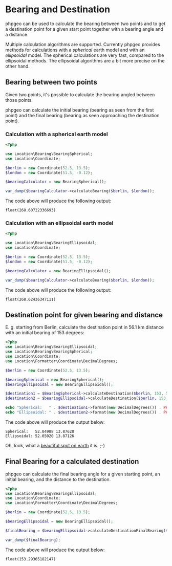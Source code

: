# Bearing and Destination

phpgeo can be used to calculate the bearing between two points and to
get a destination point for a given start point together with a bearing
angle and a distance.

Multiple calculation algorithms are supported. Currently phpgeo provides
methods for calculations with a *spherical* earth model and with an 
*ellipsoidal* model. The spherical calculations are very fast, compared 
to the ellipsoidal methods. The ellipsoidal algorithms are a bit more 
precise on the other hand.

## Bearing between two points

Given two points, it's possible to calculate the bearing angled between 
those points.

phpgeo can calculate the initial bearing (bearing as seen from the first
point) and the final bearing (bearing as seen approaching the destination
point).

### Calculation with a spherical earth model

```php
<?php

use Location\Bearing\BearingSpherical;
use Location\Coordinate;

$berlin = new Coordinate(52.5, 13.5);
$london = new Coordinate(51.5, -0.12);

$bearingCalculator = new BearingSpherical();

var_dump($bearingCalculator->calculateBearing($berlin, $london));
```

The code above will produce the following output:

```
float(268.60722336693)
```

### Calculation with an ellipsoidal earth model

```php
<?php

use Location\Bearing\BearingEllipsoidal;
use Location\Coordinate;

$berlin = new Coordinate(52.5, 13.5);
$london = new Coordinate(51.5, -0.12);

$bearingCalculator = new BearingEllipsoidal();

var_dump($bearingCalculator->calculateBearing($berlin, $london));
```

The code above will produce the following output:

```
float(268.62436347111)
```

## Destination point for given bearing and distance

E. g. starting from Berlin, calculate the destination point in 56.1 km distance
with an initial bearing of 153 degrees:

```php
<?php
use Location\Bearing\BearingEllipsoidal;
use Location\Bearing\BearingSpherical;
use Location\Coordinate;
use Location\Formatter\Coordinate\DecimalDegrees;

$berlin = new Coordinate(52.5, 13.5);

$bearingSpherical = new BearingSpherical();
$bearingEllipsoidal = new BearingEllipsoidal();

$destination1 = $BearingSpherical->calculateDestination($berlin, 153, 56100);
$destination2 = $bearingEllipsoidal->calculateDestination($berlin, 153, 56100);

echo "Spherical:   " . $destination1->format(new DecimalDegrees()) . PHP_EOL;
echo "Ellipsoidal: " . $destination2->format(new DecimalDegrees()) . PHP_EOL;
```

The code above will produce the output below:

    Spherical:   52.04988 13.87628
    Ellipsoidal: 52.05020 13.87126

Oh, look, what a [beautiful spot on earth](http://www.openstreetmap.org/?mlat=52.0499&mlon=13.8762#map=13/52.0499/13.8762) it is. ;-)

## Final Bearing for a calculated destination 

phpgeo can calculate the final bearing angle for a given starting point,
an initial bearing, and the distance to the destination.

```php
<?php
use Location\Bearing\BearingEllipsoidal;
use Location\Coordinate;
use Location\Formatter\Coordinate\DecimalDegrees;

$berlin = new Coordinate(52.5, 13.5);

$bearingEllipsoidal = new BearingEllipsoidal();

$finalBearing = $bearingEllipsoidal->calculateDestinationFinalBearing($berlin, 153, 56100);

var_dump($finalBearing);
```

The code above will produce the output below:

    float(153.29365182147)
